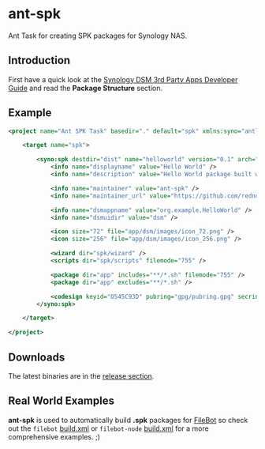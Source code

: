 ant-spk
============

Ant Task for creating SPK packages for Synology NAS.

Introduction
------------
First have a quick look at the [Synology DSM  3rd Party Apps Developer Guide](http://usdl.synology.com/download/ds/userguide/Synology_DiskStation_Manager_3rd_Party_Apps_Developer_Guide.pdf) and read the **Package Structure** section.

Example
-------
```xml
<project name="Ant SPK Task" basedir="." default="spk" xmlns:syno="antlib:net.filebot.ant.spk">

	<target name="spk">

		<syno:spk destdir="dist" name="helloworld" version="0.1" arch="noarch">
			<info name="displayname" value="Hello World" />
			<info name="description" value="Hello World package built with ant-spk" />

			<info name="maintainer" value="ant-spk" />
			<info name="maintainer_url" value="https://github.com/rednoah/ant-spk" />

			<info name="dsmappname" value="org.example.HelloWorld" />
			<info name="dsmuidir" value="dsm" />

			<icon size="72" file="app/dsm/images/icon_72.png" />
			<icon size="256" file="app/dsm/images/icon_256.png" />

			<wizard dir="spk/wizard" />
			<scripts dir="spk/scripts" filemode="755" />

			<package dir="app" includes="**/*.sh" filemode="755" />
			<package dir="app" excludes="**/*.sh" />

			<codesign keyid="D545C93D" pubring="gpg/pubring.gpg" secring="gpg/secring.gpg" password="" />
		</syno:spk>

	</target>

</project>
```

Downloads
---------
The latest binaries are in the [release section](https://github.com/rednoah/ant-spk-task/releases).


Real World Examples
-------------
**ant-spk** is used to automatically build **.spk** packages for [FileBot](http://www.filebot.net/) so check out the `filebot` [build.xml](http://sourceforge.net/p/filebot/code/HEAD/tree/trunk/build.xml) or `filebot-node` [build.xml](https://github.com/filebot/filebot-node/blob/master/build.xml) for a more comprehensive examples. ;)
